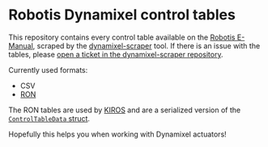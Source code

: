 # Robotis Dynamixel control tables
This repository contains every control table available on the [Robotis E-Manual](https://emanual.robotis.com/), scraped by the [dynamixel-scraper](https://github.com/kiros-rs/dynamixel-scraper) tool. If there is an issue with the tables, please [open a ticket in the dynamixel-scraper repository](https://github.com/kiros-rs/dynamixel-scraper/issues/new).

Currently used formats:
- CSV
- [RON](https://github.com/ron-rs/ron)

The RON tables are used by [KIROS](https://github.com/kiros-rs/kiros) and are a serialized version of the [`ControlTableData` struct](https://github.com/kiros-rs/kiros/blob/master/movement/src/dynamixel/mod.rs).

Hopefully this helps you when working with Dynamixel actuators!

